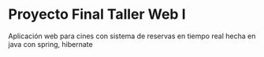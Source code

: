 # Proyecto Final Taller Web I

Aplicación web para cines con sistema de reservas en tiempo real hecha en java con spring, hibernate